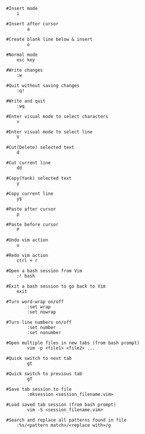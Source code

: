 
	
	#Insert mode
		i
	
	#Insert after cursor
        	a
	
	#Create blank line below & insert
        	o

	#Normal mode
		esc key

	#Write changes
		:w

	#Quit without saving changes
		:q!

	#Write and quit
		:wq

	#Enter visual mode to select characters
		v

	#Enter visual mode to select line
		V

	#Cut(Delete) selected text
		d

	#Cut current line
		dd

	#Copy(Yank) selected text
		y

	#Copy current line
		y$

	#Paste after cursor
		p

	#Paste before cursor
		P

	#Undo vim action
		u

	#Redo vim action
		ctrl + r

	#Open a bash session from Vim
		:! bash

	#Exit a bash session to go back to Vim
		exit

	#Turn word-wrap on/off
        	:set wrap
        	:set nowrap	

	#Turn line numbers on/off
        	:set number
        	:set nonumber

	#Open multiple files in new tabs (from bash prompt)
        	vim -p <file1> <file2> ...

	#Quick switch to next tab
        	gt

	#Quick switch to previous tab
        	gT

	#Save tab session to file
        	:mksession <session_filename.vim>

	#Load saved tab session (from bash prompt)
        	vim -S <session_filename.vim>

	#Search and replace all patterns found in file
		:%s/<pattern match>/<replace with>/g
	
